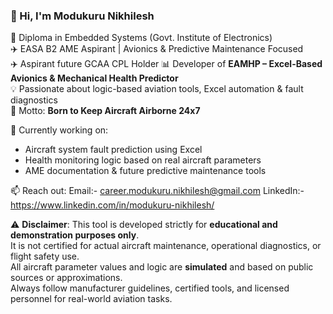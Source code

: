 ### 👋 Hi, I'm Modukuru Nikhilesh

🔧 Diploma in Embedded Systems (Govt. Institute of Electronics)  
✈️ EASA B2 AME Aspirant | Avionics & Predictive Maintenance Focused  
✈️ Aspirant future GCAA CPL Holder
📊 Developer of **EAMHP – Excel-Based Avionics & Mechanical Health Predictor**  
💡 Passionate about logic-based aviation tools, Excel automation & fault diagnostics  
🛫 Motto: **Born to Keep Aircraft Airborne 24x7**

📌 Currently working on:
- Aircraft system fault prediction using Excel
- Health monitoring logic based on real aircraft parameters
- AME documentation & future predictive maintenance tools

📫 Reach out:
Email:- career.modukuru.nikhilesh@gmail.com
LinkedIn:- https://www.linkedin.com/in/modukuru-nikhilesh/

⚠️ **Disclaimer**:
This tool is developed strictly for **educational and demonstration purposes only**.  
It is not certified for actual aircraft maintenance, operational diagnostics, or flight safety use.  
All aircraft parameter values and logic are **simulated** and based on public sources or approximations.  
Always follow manufacturer guidelines, certified tools, and licensed personnel for real-world aviation tasks.
